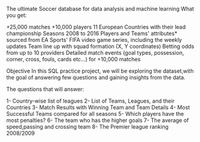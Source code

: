 The ultimate Soccer database for data analysis and machine learning
What you get:

+25,000 matches
+10,000 players
11 European Countries with their lead championship
Seasons 2008 to 2016
Players and Teams' attributes* sourced from EA Sports' FIFA video game series, including the weekly updates
Team line up with squad formation (X, Y coordinates)
Betting odds from up to 10 providers
Detailed match events (goal types, possession, corner, cross, fouls, cards etc…) for +10,000 matches

Objective
In this SQL practice project, we will be exploring the dataset,with the goal of answering few questions and gaining insights from the data.

The questions that will answer:

1- Country-wise list of leagues
2- List of Teams, Leagues, and their Countries
3- Match Results with Winning Team and Team Details
4- Most Successful Teams compared for all seasons
5- Which players have the most penalties?
6- The team who has the higher goals
7- The average of speed,passing and crossing team
8- The Premier league ranking 2008/2009